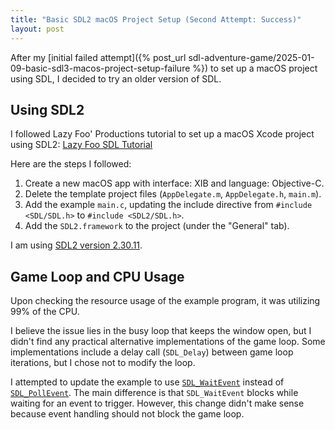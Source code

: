 ```yaml
---
title: "Basic SDL2 macOS Project Setup (Second Attempt: Success)"
layout: post
---
```


After my [initial failed attempt]({% post_url sdl-adventure-game/2025-01-09-basic-sdl3-macos-project-setup-failure %}) to set up a macOS project using SDL, I decided to try an older version of SDL.

## Using SDL2

I followed Lazy Foo' Productions tutorial to set up a macOS Xcode project using SDL2: [Lazy Foo SDL Tutorial](https://lazyfoo.net/tutorials/SDL/01_hello_SDL/mac/xcode/index.php)

Here are the steps I followed:

1. Create a new macOS app with interface: XIB and language: Objective-C.
2. Delete the template project files (`AppDelegate.m`, `AppDelegate.h`, `main.m`).
3. Add the example `main.c`, updating the include directive from `#include <SDL/SDL.h>` to `#include <SDL2/SDL.h>`.
4. Add the `SDL2.framework` to the project (under the "General" tab).

I am using [SDL2 version 2.30.11](https://github.com/libsdl-org/SDL/releases/tag/release-2.30.11).

## Game Loop and CPU Usage

Upon checking the resource usage of the example program, it was utilizing 99% of the CPU.

I believe the issue lies in the busy loop that keeps the window open, but I didn't find any practical alternative implementations of the game loop. Some implementations include a delay call (`SDL_Delay`) between game loop iterations, but I chose not to modify the loop.

I attempted to update the example to use [`SDL_WaitEvent`](https://wiki.libsdl.org/SDL2/SDL_WaitEvent) instead of [`SDL_PollEvent`](https://wiki.libsdl.org/SDL2/SDL_PollEvent). The main difference is that `SDL_WaitEvent` blocks while waiting for an event to trigger. However, this change didn't make sense because event handling should not block the game loop.
